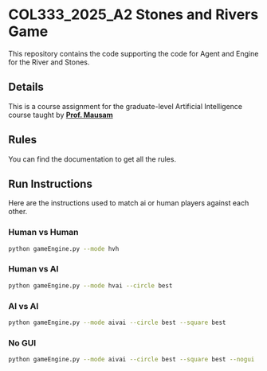 # COL333_2025_A2 Stones and Rivers Game

This repository contains the code supporting the code for Agent and Engine for the River and Stones.

## Details
This is a course assignment for the graduate-level Artificial Intelligence course taught by [**Prof. Mausam**](https://www.cse.iitd.ac.in/~mausam/)

## Rules
You can find the documentation to get all the rules.

## Run Instructions
Here are the instructions used to match ai or human players against each other.


### Human vs Human
```sh
python gameEngine.py --mode hvh
```
### Human vs AI

```sh
python gameEngine.py --mode hvai --circle best
```
### AI vs AI

```sh
python gameEngine.py --mode aivai --circle best --square best
```

### No GUI
```sh
python gameEngine.py --mode aivai --circle best --square best --nogui
```
